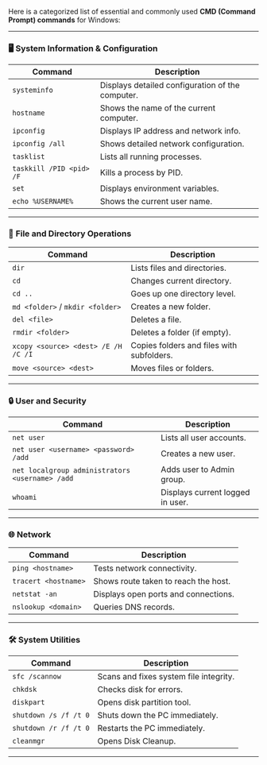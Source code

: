 

Here is a categorized list of essential and commonly used **CMD (Command Prompt) commands** for Windows:

---

### 🖥️ **System Information & Configuration**

| Command                  | Description                                      |
| ------------------------ | ------------------------------------------------ |
| `systeminfo`             | Displays detailed configuration of the computer. |
| `hostname`               | Shows the name of the current computer.          |
| `ipconfig`               | Displays IP address and network info.            |
| `ipconfig /all`          | Shows detailed network configuration.            |
| `tasklist`               | Lists all running processes.                     |
| `taskkill /PID <pid> /F` | Kills a process by PID.                          |
| `set`                    | Displays environment variables.                  |
| `echo %USERNAME%`        | Shows the current user name.                     |

---

### 📁 **File and Directory Operations**

| Command                             | Description                               |
| ----------------------------------- | ----------------------------------------- |
| `dir`                               | Lists files and directories.              |
| `cd`                                | Changes current directory.                |
| `cd ..`                             | Goes up one directory level.              |
| `md <folder>` / `mkdir <folder>`    | Creates a new folder.                     |
| `del <file>`                        | Deletes a file.                           |
| `rmdir <folder>`                    | Deletes a folder (if empty).              |
| `xcopy <source> <dest> /E /H /C /I` | Copies folders and files with subfolders. |
| `move <source> <dest>`              | Moves files or folders.                   |

---

### 🔒 **User and Security**

| Command                                         | Description                      |
| ----------------------------------------------- | -------------------------------- |
| `net user`                                      | Lists all user accounts.         |
| `net user <username> <password> /add`           | Creates a new user.              |
| `net localgroup administrators <username> /add` | Adds user to Admin group.        |
| `whoami`                                        | Displays current logged in user. |

---

### 🌐 **Network**

| Command              | Description                          |
| -------------------- | ------------------------------------ |
| `ping <hostname>`    | Tests network connectivity.          |
| `tracert <hostname>` | Shows route taken to reach the host. |
| `netstat -an`        | Displays open ports and connections. |
| `nslookup <domain>`  | Queries DNS records.                 |

---

### 🛠️ **System Utilities**

| Command               | Description                            |
| --------------------- | -------------------------------------- |
| `sfc /scannow`        | Scans and fixes system file integrity. |
| `chkdsk`              | Checks disk for errors.                |
| `diskpart`            | Opens disk partition tool.             |
| `shutdown /s /f /t 0` | Shuts down the PC immediately.         |
| `shutdown /r /f /t 0` | Restarts the PC immediately.           |
| `cleanmgr`            | Opens Disk Cleanup.                    |

---
